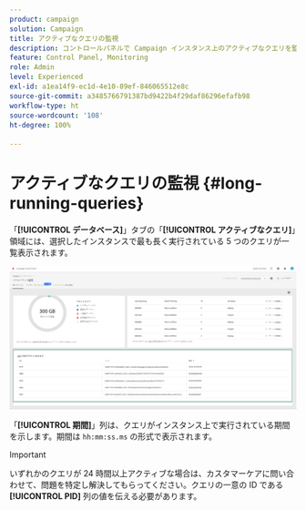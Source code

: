 ```yaml
---
product: campaign
solution: Campaign
title: アクティブなクエリの監視
description: コントロールパネルで Campaign インスタンス上のアクティブなクエリを監視する方法を説明します。
feature: Control Panel, Monitoring
role: Admin
level: Experienced
exl-id: a1ea14f9-ec1d-4e10-89ef-846065512e8c
source-git-commit: a3485766791387bd9422b4f29daf86296efafb98
workflow-type: ht
source-wordcount: '108'
ht-degree: 100%

---
```


# アクティブなクエリの監視 {#long-running-queries}

「**[!UICONTROL データベース]**」タブの「**[!UICONTROL アクティブなクエリ]**」領域には、選択したインスタンスで最も長く実行されている 5 つのクエリが一覧表示されます。

![](assets/active-queries.png)

「**[!UICONTROL 期間]**」列は、クエリがインスタンス上で実行されている期間を示します。期間は `hh:mm:ss.ms` の形式で表示されます。

>[!IMPORTANT]
>
>いずれかのクエリが 24 時間以上アクティブな場合は、カスタマーケアに問い合わせて、問題を特定し解決してもらってください。クエリの一意の ID である **[!UICONTROL PID]** 列の値を伝える必要があります。
